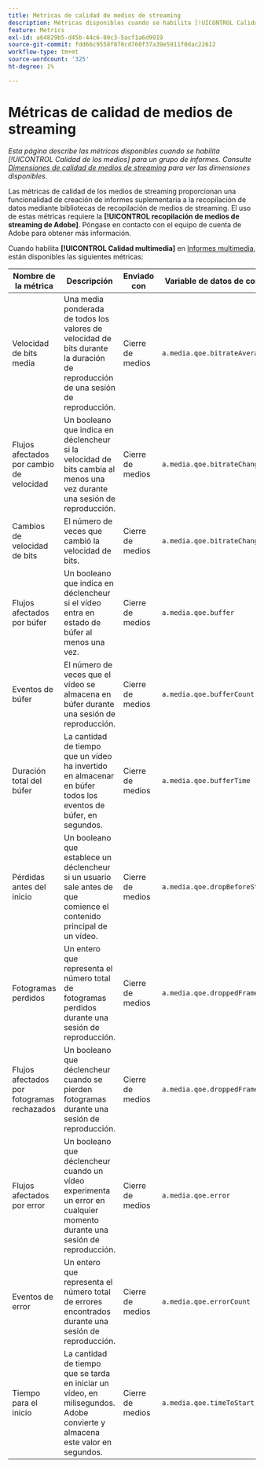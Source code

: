 ```yaml
---
title: Métricas de calidad de medios de streaming
description: Métricas disponibles cuando se habilita [!UICONTROL Calidad de los medios] para un grupo de informes.
feature: Metrics
exl-id: a64829b5-d45b-44c6-80c3-5acf1a6d9919
source-git-commit: fdd66c9558f070cd760f37a39e5911f0dac22612
workflow-type: tm+mt
source-wordcount: '325'
ht-degree: 1%

---
```


# Métricas de calidad de medios de streaming

*Esta página describe las métricas disponibles cuando se habilita [!UICONTROL Calidad de los medios] para un grupo de informes. Consulte [Dimensiones de calidad de medios de streaming](../dimensions/sm-quality.md) para ver las dimensiones disponibles.*

Las métricas de calidad de los medios de streaming proporcionan una funcionalidad de creación de informes suplementaria a la recopilación de datos mediante bibliotecas de recopilación de medios de streaming. El uso de estas métricas requiere la **[!UICONTROL recopilación de medios de streaming de Adobe]**. Póngase en contacto con el equipo de cuenta de Adobe para obtener más información.

Cuando habilita **[!UICONTROL Calidad multimedia]** en [Informes multimedia](/help/admin/admin/c-manage-report-suites/c-edit-report-suites/media-management.md), están disponibles las siguientes métricas:

| Nombre de la métrica | Descripción | Enviado con | Variable de datos de contexto |
| --- | --- | --- | --- |
| Velocidad de bits media | Una media ponderada de todos los valores de velocidad de bits durante la duración de reproducción de una sesión de reproducción. | Cierre de medios | `a.media.qoe.bitrateAverage` |
| Flujos afectados por cambio de velocidad | Un booleano que indica en déclencheur si la velocidad de bits cambia al menos una vez durante una sesión de reproducción. | Cierre de medios | `a.media.qoe.bitrateChange` |
| Cambios de velocidad de bits | El número de veces que cambió la velocidad de bits. | Cierre de medios | `a.media.qoe.bitrateChangeCount` |
| Flujos afectados por búfer | Un booleano que indica en déclencheur si el vídeo entra en estado de búfer al menos una vez. | Cierre de medios | `a.media.qoe.buffer` |
| Eventos de búfer | El número de veces que el vídeo se almacena en búfer durante una sesión de reproducción. | Cierre de medios | `a.media.qoe.bufferCount` |
| Duración total del búfer | La cantidad de tiempo que un vídeo ha invertido en almacenar en búfer todos los eventos de búfer, en segundos. | Cierre de medios | `a.media.qoe.bufferTime` |
| Pérdidas antes del inicio | Un booleano que establece un déclencheur si un usuario sale antes de que comience el contenido principal de un vídeo. | Cierre de medios | `a.media.qoe.dropBeforeStart` |
| Fotogramas perdidos | Un entero que representa el número total de fotogramas perdidos durante una sesión de reproducción. | Cierre de medios | `a.media.qoe.droppedFrameCount` |
| Flujos afectados por fotogramas rechazados | Un booleano que déclencheur cuando se pierden fotogramas durante una sesión de reproducción. | Cierre de medios | `a.media.qoe.droppedFrames` |
| Flujos afectados por error | Un booleano que déclencheur cuando un vídeo experimenta un error en cualquier momento durante una sesión de reproducción. | Cierre de medios | `a.media.qoe.error` |
| Eventos de error | Un entero que representa el número total de errores encontrados durante una sesión de reproducción. | Cierre de medios | `a.media.qoe.errorCount` |
| Tiempo para el inicio | La cantidad de tiempo que se tarda en iniciar un vídeo, en milisegundos. Adobe convierte y almacena este valor en segundos. | Cierre de medios | `a.media.qoe.timeToStart` |
